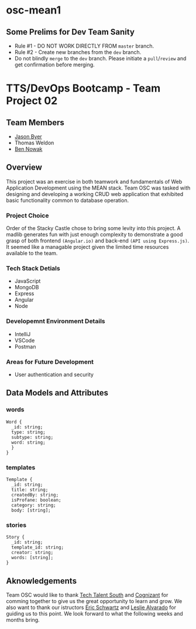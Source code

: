 # osc-mean1
## Some Prelims for Dev Team Sanity
- Rule #1 - DO NOT WORK DIRECTLY FROM `master` branch.
- Rule #2 - Create new branches from the `dev` branch.
- Do not blindly `merge` to the `dev` branch.  Please initiate a `pull`/`review` and get confirmation before merging.

# TTS/DevOps Bootcamp - Team Project 02
<!-- ## [MadLibs API](#)
madlib-api - [On Heroku?](#) -->
## Team Members
- [Jason Byer](https://github.com/jbyer3)
- Thomas Weldon
- [Ben Nowak](https://bennowak.github.io)
## Overview
This project was an exercise in both teamwork and fundamentals of Web Application Development using the MEAN stack.  Team OSC was tasked with designing and developing a working CRUD web application that exhibited basic functionality common to database operation.
### Project Choice
Order of the Stacky Castle chose to bring some levity into this project.  A madlib generates fun with just enough complexity to demonstrate a good grasp of both frontend `(Angular.io)` and back-end `(API using Express.js)`. It seemed like a managable project given the limited time resources available to the team.
### Tech Stack Detials
- JavaScript
- MongoDB
- Express
- Angular
- Node
### Developemnt Environment Details
- IntelliJ
- VSCode
- Postman
### Areas for Future Development
- User authentication and security
## Data Models and Attributes
### words
```
Word {
  _id: string;
  type: string;
  subtype: string;
  word: string;
  }
}
```
### templates
```
Template {
  _id: string;
  title: string;
  createdBy: string;
  isProfane: boolean;
  category: string;
  body: [string];
```
### stories
```
Story {
  _id: string;
  template_id: string;
  creator: string;
  words: [string];
}
```
## Aknowledgements
Team OSC would like to thank [Tech Talent South](https://www.techtalentsouth.com) and [Cognizant](https://www.cognizant.com) for comming together to give us the great opportunity to learn and grow.  We also want to thank our istructors [Eric Schwartz](https://github.com/erics273) and [Leslie Alvarado](https://github.com/lealvarado) for guiding us to this point.  We look forward to what the following weeks and months bring.
